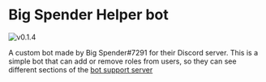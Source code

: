 # Big Spender Helper bot

![v0.1.4](https://img.shields.io/badge/version-v0.1.4-blue)

A custom bot made by Big Spender#7291 for their Discord server.
This is a simple bot that can add or remove roles from users, so they can see different sections of the [bot support server](https://discord.gg/x7CyFRA5s6)
